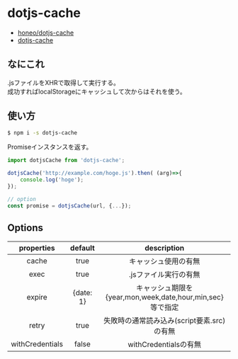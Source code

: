 # dotjs-cache
* [honeo/dotjs-cache](https://github.com/honeo/dotjs-cache)  
* [dotjs-cache](https://www.npmjs.com/package/dotjs-cache)

## なにこれ
.jsファイルをXHRで取得して実行する。  
成功すればlocalStorageにキャッシュして次からはそれを使う。

## 使い方
```sh
$ npm i -s dotjs-cache
```

Promiseインスタンスを返す。
```js
import dotjsCache from 'dotjs-cache';

dotjsCache('http://example.com/hoge.js').then( (arg)=>{
	console.log('hoge');
});

// option
const promise = dotjsCache(url, {...});
```

## Options
|properties	| default | description |
|:---------:|:--------:| :----------:|
|	cache	| true   | キャッシュ使用の有無        				|
|	exec	| true | .jsファイル実行の有無						 |
|	expire	| {date: 1}| キャッシュ期限を{year,mon,week,date,hour,min,sec}等で指定|
|	retry	| true | 失敗時の通常読み込み(script要素.src)の有無|
|withCredentials| false | withCredentialsの有無|
